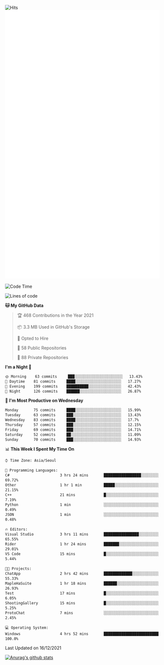 ![Hits](https://hits.seeyoufarm.com/api/count/incr/badge.svg?url=https%3A%2F%2Fgithub.com%2Fkokose1234&count_bg=%2379C83D&title_bg=%23555555&icon=apple.svg&icon_color=%23E7E7E7&title=hits&edge_flat=false)
<br/>
![Metrics](https://github.com/kokose1234/kokose1234/blob/main/github-metrics.svg)

<!--START_SECTION:waka-->
![Code Time](http://img.shields.io/badge/Code%20Time-341%20hrs%209%20mins-blue)

![Lines of code](https://img.shields.io/badge/From%20Hello%20World%20I%27ve%20Written-8%20Million%20lines%20of%20code-blue)

**🐱 My GitHub Data** 

> 🏆 468 Contributions in the Year 2021
 > 
> 📦 3.3 MB Used in GitHub's Storage 
 > 
> 💼 Opted to Hire
 > 
> 📜 58 Public Repositories 
 > 
> 🔑 88 Private Repositories  
 > 
**I'm a Night 🦉** 

```text
🌞 Morning    63 commits     ███░░░░░░░░░░░░░░░░░░░░░░   13.43% 
🌆 Daytime    81 commits     ████░░░░░░░░░░░░░░░░░░░░░   17.27% 
🌃 Evening    199 commits    ██████████░░░░░░░░░░░░░░░   42.43% 
🌙 Night      126 commits    ██████░░░░░░░░░░░░░░░░░░░   26.87%

```
📅 **I'm Most Productive on Wednesday** 

```text
Monday       75 commits     ████░░░░░░░░░░░░░░░░░░░░░   15.99% 
Tuesday      63 commits     ███░░░░░░░░░░░░░░░░░░░░░░   13.43% 
Wednesday    83 commits     ████░░░░░░░░░░░░░░░░░░░░░   17.7% 
Thursday     57 commits     ███░░░░░░░░░░░░░░░░░░░░░░   12.15% 
Friday       69 commits     ███░░░░░░░░░░░░░░░░░░░░░░   14.71% 
Saturday     52 commits     ██░░░░░░░░░░░░░░░░░░░░░░░   11.09% 
Sunday       70 commits     ███░░░░░░░░░░░░░░░░░░░░░░   14.93%

```


📊 **This Week I Spent My Time On** 

```text
⌚︎ Time Zone: Asia/Seoul

💬 Programming Languages: 
C#                       3 hrs 24 mins       █████████████████░░░░░░░░   69.72% 
Other                    1 hr 1 min          █████░░░░░░░░░░░░░░░░░░░░   21.15% 
C++                      21 mins             █░░░░░░░░░░░░░░░░░░░░░░░░   7.19% 
Python                   1 min               ░░░░░░░░░░░░░░░░░░░░░░░░░   0.49% 
JSON                     1 min               ░░░░░░░░░░░░░░░░░░░░░░░░░   0.48%

🔥 Editors: 
Visual Studio            3 hrs 11 mins       ████████████████░░░░░░░░░   65.55% 
Rider                    1 hr 24 mins        ███████░░░░░░░░░░░░░░░░░░   29.01% 
VS Code                  15 mins             █░░░░░░░░░░░░░░░░░░░░░░░░   5.44%

🐱‍💻 Projects: 
ChatApp                  2 hrs 42 mins       █████████████░░░░░░░░░░░░   55.33% 
MapleHaSuite             1 hr 18 mins        ██████░░░░░░░░░░░░░░░░░░░   26.93% 
Test                     17 mins             █░░░░░░░░░░░░░░░░░░░░░░░░   6.05% 
ShootingGallery          15 mins             █░░░░░░░░░░░░░░░░░░░░░░░░   5.25% 
ProtoChat                7 mins              ░░░░░░░░░░░░░░░░░░░░░░░░░   2.45%

💻 Operating System: 
Windows                  4 hrs 52 mins       █████████████████████████   100.0%

```


 Last Updated on 16/12/2021
<!--END_SECTION:waka-->

[![Anurag's github stats](https://github-readme-stats.vercel.app/api?username=kokose1234&theme=dracula)](https://github.com/anuraghazra/github-readme-stats)



	
